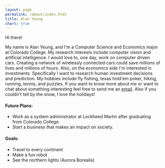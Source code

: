 ```yaml
---
layout: page
permalink: /about/index.html
title: Alan Yeung
chart: true
---
```

Hi there!

My name is Alan Yeung, and I'm a Computer Science and Economics major at Colorado College. My research interests include computer vision and artificial intelligence. I would love to, one day, work on computer driven cars. Creating a network of wirelessly connected cars could save millions of lives and millions of hours. Also, on the economics side I'm interested in investments. Specifically I want to research human investment decisions and  prediction. My hobbies include fly fishing, texas hold'em poker, hiking, running, tennis, and puzzles. If you want to know more about me or want to chat about something interesting feel free to send me an [email](mailto:yeungalan0@gmail.com). Also if you couldn't tell by the snow, I love the holidays!

#### Future Plans: ####
  * Work as a system administrator at Lockheed Martin after graduating from Colorado College.
  * Start a business that makes an impact on society.

#### Goals: ####
  * Travel to every continent
  * Make a fun robot
  * See the northern lights (Aurora Borealis)

